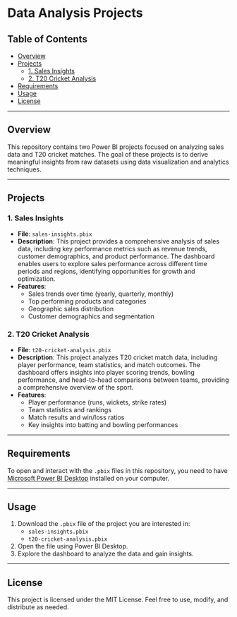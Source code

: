 # Data Analysis Projects

## Table of Contents
- [Overview](#overview)
- [Projects](#projects)
  - [1. Sales Insights](#1-sales-insights)
  - [2. T20 Cricket Analysis](#2-t20-cricket-analysis)
- [Requirements](#requirements)
- [Usage](#usage)
- [License](#license)

---

## Overview
This repository contains two Power BI projects focused on analyzing sales data and T20 cricket matches. The goal of these projects is to derive meaningful insights from raw datasets using data visualization and analytics techniques.

---

## Projects

### 1. Sales Insights
- **File**: `sales-insights.pbix`
- **Description**: This project provides a comprehensive analysis of sales data, including key performance metrics such as revenue trends, customer demographics, and product performance. The dashboard enables users to explore sales performance across different time periods and regions, identifying opportunities for growth and optimization.
- **Features**:
  - Sales trends over time (yearly, quarterly, monthly)
  - Top performing products and categories
  - Geographic sales distribution
  - Customer demographics and segmentation

### 2. T20 Cricket Analysis
- **File**: `t20-cricket-analysis.pbix`
- **Description**: This project analyzes T20 cricket match data, including player performance, team statistics, and match outcomes. The dashboard offers insights into player scoring trends, bowling performance, and head-to-head comparisons between teams, providing a comprehensive overview of the sport.
- **Features**:
  - Player performance (runs, wickets, strike rates)
  - Team statistics and rankings
  - Match results and win/loss ratios
  - Key insights into batting and bowling performances

---

## Requirements
To open and interact with the `.pbix` files in this repository, you need to have [Microsoft Power BI Desktop](https://powerbi.microsoft.com/desktop/) installed on your computer.

---

## Usage
1. Download the `.pbix` file of the project you are interested in:
   - `sales-insights.pbix`
   - `t20-cricket-analysis.pbix`
2. Open the file using Power BI Desktop.
3. Explore the dashboard to analyze the data and gain insights.

---

## License
This project is licensed under the MIT License. Feel free to use, modify, and distribute as needed.
